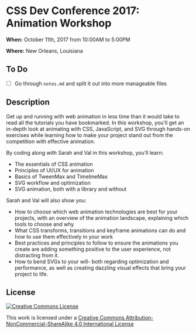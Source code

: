 # CSS Dev Conference 2017: Animation Workshop

**When:** October 11th, 2017 from 10:00AM to 5:00PM

**Where:** New Orleans, Louisiana

## To Do

- [ ] Go through `notes.md` and split it out into more manageable files

## Description

Get up and running with web animation in less time than it would take to read all the tutorials you have bookmarked. In this workshop, you'll get an in-depth look at animating with CSS, JavaScript, and SVG through hands-on exercises while learning how to make your project stand out from the competition with effective animation.

By coding along with Sarah and Val in this workshop, you’ll learn:

- The essentials of CSS animation
- Principles of UI/UX for animation
- Basics of TweenMax and TimelineMax
- SVG workflow and optimization
- SVG animation, both with a library and without

Sarah and Val will also show you:

- How to choose which web animation technologies are best for your projects, with an overview of the animation landscape, explaining which tools to choose and why
- What CSS transforms, transitions and keyframe animations can do and how to use them effectively in your work
- Best practices and principles to follow to ensure the animations you create are adding something positive to the user experience, not distracting from it.
- How to bend SVGs to your will- both regarding optimization and performance, as well as creating dazzling visual effects that bring your project to life.

## License

[![Creative Commons License](https://i.creativecommons.org/l/by-nc-sa/4.0/88x31.png)](http://creativecommons.org/licenses/by-nc-sa/4.0/)

This work is licensed under a [Creative Commons Attribution-NonCommercial-ShareAlike 4.0 International License](http://creativecommons.org/licenses/by-nc-sa/4.0/)